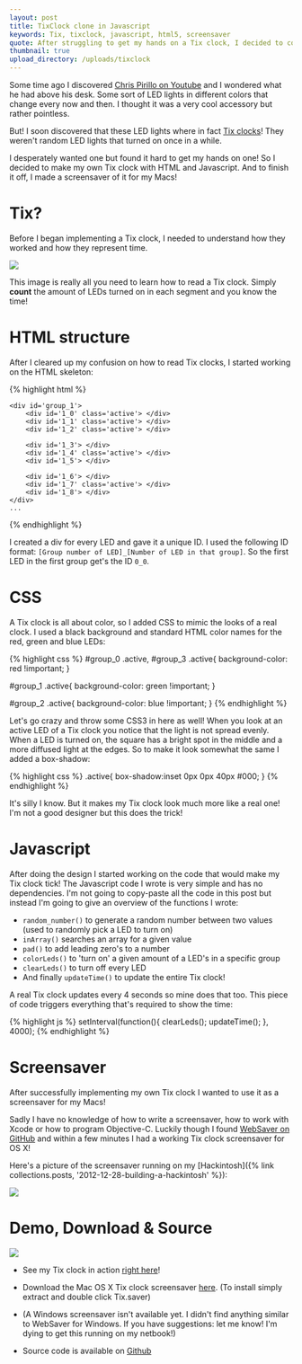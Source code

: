 ```yaml
---
layout: post
title: TixClock clone in Javascript
keywords: Tix, tixclock, javascript, html5, screensaver
quote: After struggling to get my hands on a Tix clock, I decided to code my own Tix clock with HTML and Javascript.
thumbnail: true
upload_directory: /uploads/tixclock
---
```


Some time ago I discovered [Chris Pirillo on Youtube](http://www.youtube.com/lockergnome) and I wondered what he had above his desk. Some sort of LED lights in different colors that change every now and then. I thought it was a very cool accessory but rather pointless.

But! I soon discovered that these LED lights where in fact [Tix clocks](http://www.amazon.com/TIX-Color-Code-Clock-Silver/dp/B000FIB9RK?tag=ga21-20)! They weren't random LED lights that turned on once in a while.

I desperately wanted one but found it hard to get my hands on one! So I decided to make my own Tix clock with HTML and Javascript. And to finish it off, I made a screensaver of it for my Macs!

<!--more-->

# Tix?
Before I began implementing a Tix clock, I needed to understand how they worked and how they represent time.

![](/uploads/tixclock/howto-read.gif)

This image is really all you need to learn how to read a Tix clock. Simply **count** the amount of LEDs turned on in each segment and you know the time!

# HTML structure
After I cleared up my confusion on how to read Tix clocks, I started working on the HTML skeleton:

{% highlight html %}
<div id='tixClock'>
	<div id='group_0'>
		<div id='0_0'> </div>
		<div id='0_1'> </div>
		<div id='0_2'> </div>
	</div>

	<div id='group_1'>
		<div id='1_0' class='active'> </div>
		<div id='1_1' class='active'> </div>
		<div id='1_2' class='active'> </div>

		<div id='1_3'> </div>
		<div id='1_4' class='active'> </div>
		<div id='1_5'> </div>

		<div id='1_6'> </div>
		<div id='1_7' class='active'> </div>
		<div id='1_8'> </div>
	</div>
	...	
</div>
{% endhighlight %}

I created a div for every LED and gave it a unique ID. I used the following ID format: ``[Group number of LED]_[Number of LED in that group]``. So the first LED in the first group get's the ID ``0_0``.

# CSS
A Tix clock is all about color, so I added CSS to mimic the looks of a real clock. I used a black background and standard HTML color names for the red, green and blue LEDs:

{% highlight css %}
#group_0 .active, #group_3 .active{
	background-color: red !important;
}

#group_1 .active{
	background-color: green !important;
}

#group_2 .active{
	background-color: blue !important;
}
{% endhighlight %}

Let's go crazy and throw some CSS3 in here as well! When you look at an active LED of a Tix clock you notice that the light is not spread evenly. When a LED is turned on, the square has a bright spot in the middle and a more diffused light at the edges. So to make it look somewhat the same I added a box-shadow:

{% highlight css %}
.active{
	box-shadow:inset 0px 0px 40px #000;
}
{% endhighlight %}

It's silly I know. But it makes my Tix clock look much more like a real one! I'm not a good designer but this does the trick!

# Javascript
After doing the design I started working on the code that would make my Tix clock tick! The Javascript code I wrote is very simple and has no dependencies. I'm not going to copy-paste all the code in this post but instead I'm going to give an overview of the functions I wrote:

* ``random_number()`` to generate a random number between two values (used to randomly pick a LED to turn on)
* ``inArray()`` searches an array for a given value
* ``pad()`` to add leading zero's to a number
* ``colorLeds()`` to 'turn on' a given amount of a LED's in a specific group
* ``clearLeds()`` to turn off every LED
* And finally ``updateTime()`` to update the entire Tix clock!

A real Tix clock updates every 4 seconds so mine does that too. This piece of code triggers everything that's required to show the time:

{% highlight js %}
setInterval(function(){
	clearLeds();
	updateTime();
}, 4000);
{% endhighlight %}


# Screensaver
After successfully implementing my own Tix clock I wanted to use it as a screensaver for my Macs!

Sadly I have no knowledge of how to write a screensaver, how to work with Xcode or how to program Objective-C. Luckily though I found [WebSaver on GitHub](https://github.com/tlrobinson/WebSaver) and within a few minutes I had a working Tix clock screensaver for OS X!

Here's a picture of the screensaver running on my [Hackintosh]({% link collections.posts, '2012-12-28-building-a-hackintosh' %}):

![](/uploads/tixclock/hackintosh-screensaver.jpg)

# Demo, Download & Source

![](/uploads/tixclock/screenshot.png)

* See my Tix clock in action [right here](/uploads/tixclock/tixclock.html)!

* Download the Mac OS X Tix clock screensaver [here](/uploads/tixclock/Tix.saver.zip). (To install simply extract and double click Tix.saver)

* (A Windows screensaver isn't available yet. I didn't find anything similar to WebSaver for Windows. If you have suggestions: let me know! I'm dying to get this running on my netbook!)

* Source code is available on [Github](https://github.com/Savjee/jsTixClock)
